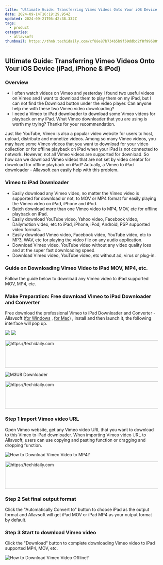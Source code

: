 ```yaml
---
title: "Ultimate Guide: Transferring Vimeo Videos Onto Your iOS Device (iPad, iPhone & iPod)"
date: 2024-09-14T16:19:29.954Z
updated: 2024-09-21T06:42:38.332Z
tags:
  - product
categories:
  - allavsoft
thumbnail: https://thmb.techidaily.com/cf88e87b734b5b9f59ddbd2f8f99680f9b1ec3ba8de831308f2fd3fe15c5bbed.jpg
---
```


## Ultimate Guide: Transferring Vimeo Videos Onto Your iOS Device (iPad, iPhone & iPod)

### Overview

* I often watch videos on Vimeo and yesterday I found two useful videos on Vimeo and I want to download them to play them on my iPad, but I can not find the Download button under the video player. Can anyone help me with these two Vimeo video downloading?
* I need a Vimeo to iPad downloader to download some Vimeo videos for playback on my iPad. What Vimeo downloader that you are using is worth my trying? Thanks for your recommendation.

Just like YouTube, Vimeo is also a popular video website for users to host, upload, distribute and monetize videos. Among so many Vimeo videos, you may have some Vimeo videos that you want to download for your video collection or for offline playback on iPad when your iPad is not connected to network. However, not all Vimeo videos are supported for download. So how can we download Vimeo videos that are not set by video creator for download for offline playback on iPad? Actually, a Vimeo to iPad downloader - Allavsoft can easily help with this problem.

### Vimeo to iPad Downloader

* Easily download any Vimeo video, no matter the Vimeo video is supported for download or not, to MOV or MP4 format for easily playing the Vimeo video on iPad, iPhone and iPod.
* Batch download more than one Vimeo video to MP4, MOV, etc for offline playback on iPad.
* Easily download YouTube video, Yahoo video, Facebook video, Dailymotion video, etc to iPad, iPhone, iPod, Android, PSP supported video formats.
* Easily download Vimeo video, Facebook video, YouTube video, etc to MP3, WAV, etc for playing the video file on any audio application.
* Download Vimeo video, YouTube video without any video quality loss and at the super fast downloading speed.
* Download Vimeo video, YouTube video, etc without ad, virus or plug-in.

### Guide on Downloading Vimeo Video to iPad MOV, MP4, etc.

Follow the guide below to download any Vimeo video to iPad supported MOV, MP4, etc.

### Make Preparation: Free download Vimeo to iPad Downloader and Converter

Free download the professional Vimeo to iPad Downloader and Converter - Allavsoft ([for Windows](https://tools.techidaily.com/allavsoft/products/) , [for Mac](https://tools.techidaily.com/allavsoft/products/)) , install and then launch it, the following interface will pop up.

[![](https://www.allavsoft.com/how-to/../images/how-to/free-download-win.jpg)](https://tools.techidaily.com/allavsoft/products/) [![](https://www.allavsoft.com/how-to/../images/how-to/free-download-mac.jpg)](https://tools.techidaily.com/allavsoft/products/)

<!-- affiliate ads begin -->
<a href="https://appsumo.8odi.net/c/5597632/2105870/7443" target="_top" id="2105870">
  <img src="//a.impactradius-go.com/display-ad/7443-2105870" border="0" alt="https://techidaily.com" width="728" height="90"/>
</a>
<img height="0" width="0" src="https://appsumo.8odi.net/i/5597632/2105870/7443" style="position:absolute;visibility:hidden;" border="0" />
<!-- affiliate ads end -->

![M3U8 Downloader](https://www.allavsoft.com/how-to/../images/allavsoft/screen-shot-600.jpg)

<!-- affiliate ads begin -->
<a href="https://ephamedtechinc.pxf.io/c/5597632/2136622/26400" target="_top" id="2136622">
  <img src="//a.impactradius-go.com/display-ad/26400-2136622" border="0" alt="https://techidaily.com" width="728" height="90"/>
</a>
<img height="0" width="0" src="https://ephamedtechinc.pxf.io/i/5597632/2136622/26400" style="position:absolute;visibility:hidden;" border="0" />
<!-- affiliate ads end -->

### Step 1 Import Vimeo video URL

Open Vimeo website, get any Vimeo video URL that you want to download to this Vimeo to iPad downloader. When importing Vimeo video URL to Allavsoft, users can use copying and pasting function or dragging and dropping function.

![How to Download Vimeo Video to MP4?](https://www.allavsoft.com/how-to/../images/how-to/download-rtmp-video/download-rtmp-video.jpg)

<!-- affiliate ads begin -->
<a href="https://ephamedtechinc.pxf.io/c/5597632/2130530/26400" target="_top" id="2130530">
  <img src="//a.impactradius-go.com/display-ad/26400-2130530" border="0" alt="https://techidaily.com" width="728" height="90"/>
</a>
<img height="0" width="0" src="https://ephamedtechinc.pxf.io/i/5597632/2130530/26400" style="position:absolute;visibility:hidden;" border="0" />
<!-- affiliate ads end -->

### Step 2 Set final output format

Click the "Automatically Convert to" button to choose iPad as the output format and Allavsoft will get iPad MOV or iPad MP4 as your output format by default.

### Step 3 Start to download Vimeo video

Click the "Download" button to complete downloading Vimeo video to iPad supported MP4, MOV, etc.

![How to Download Vimeo Video Offline?](https://www.allavsoft.com/how-to/../images/how-to/download-vimeo-videos.jpg)

<ins class="adsbygoogle"
     style="display:block"
     data-ad-format="autorelaxed"
     data-ad-client="ca-pub-7571918770474297"
     data-ad-slot="1223367746"></ins>

<ins class="adsbygoogle"
     style="display:block"
     data-ad-client="ca-pub-7571918770474297"
     data-ad-slot="8358498916"
     data-ad-format="auto"
     data-full-width-responsive="true"></ins>



